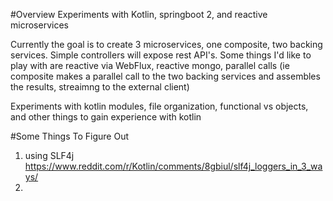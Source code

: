 #Overview
Experiments with Kotlin, springboot 2, and reactive microservices

Currently the goal is to create 3 microservices, one composite, two backing services.  Simple controllers will expose rest API's.  Some things I'd like to play with are reactive via WebFlux, reactive mongo, parallel calls (ie composite makes a parallel call to the two backing services and assembles the results, streaimng to the external client)

Experiments with kotlin modules, file organization, functional vs objects, and other things to gain experience with kotlin

#Some Things To Figure Out
1. using SLF4j  https://www.reddit.com/r/Kotlin/comments/8gbiul/slf4j_loggers_in_3_ways/
2. 